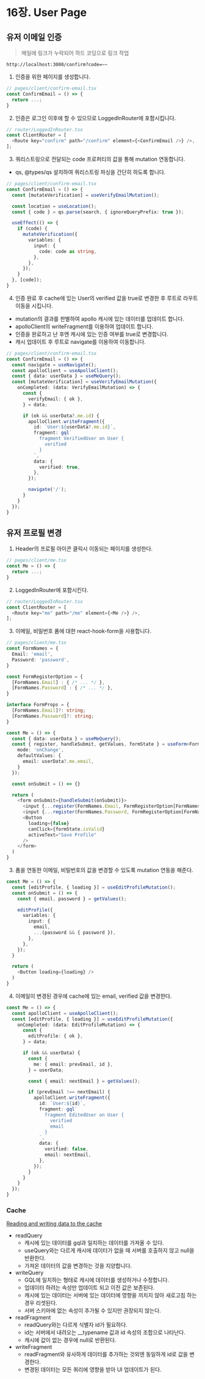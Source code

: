 # 16장. User Page

## 유저 이메일 인증

> 메일에 링크가 누락되어 하드 코딩으로 링크 작업

```
http://localhost:3000/confirm?code=~~
```

1. 인증을 위한 페이지를 생성합니다.
  ```ts
  // pages/client/confirm-email.tsx
  const ConfirmEmail = () => {
    return ...;
  }
  ```
2. 인증은 로그인 이후에 할 수 있으므로 LoggedInRouter에 포함시킵니다.
  ```ts
  // router/LoggedInRouter.tsx
  const ClientRouter = [
    <Route key="confirm" path="/confirm" element={<ConfirmEmail />} />,
  ];
  ```
3. 쿼리스트링으로 전달되는 code 프로퍼티의 값을 통해 mutation 연동합니다.
  - qs, @types/qs 설치하여 쿼리스트링 파싱을 간단히 하도록 합니다.
  ```ts
  // pages/client/confirm-email.tsx
  const ConfirmEmail = () => {
    const [mutateVerification] = useVerifyEmailMutation();

    const location = useLocation();
    const { code } = qs.parse(search, { ignoreQueryPrefix: true });

    useEffect(() => {
      if (code) {
        mutateVerification({
          variables: {
            input: {
              code: code as string,
            },
          },
        });
      }
    }, [code]);
  }
  ```
4. 인증 완료 후 cache에 있는 User의 verified 값을 true로 변경한 후 루트로 라우트 이동을 시킵니다.
  - mutation의 결과를 판별하여 apollo 캐시에 있는 데이터를 업데이트 합니다.
  - apolloClient의 writeFragment를 이용하여 업데이트 합니다.
  - 인증을 완료하고 난 후엔 캐시에 있는 인증 여부를 true로 변경합니다.
  - 캐시 업데이트 후 루트로 navigate를 이용하여 이동합니다.
  ```ts
  // pages/client/confirm-email.tsx
  const ConfirmEmail = () => {
    const navigate = useNavigate();
    const apolloClient = useApolloClient();
    const { data: userData } = useMeQuery();
    const [mutateVerification] = useVerifyEmailMutation({
      onCompleted: (data: VerifyEmailMutation) => {
        const {
          verifyEmail: { ok },
        } = data;

        if (ok && userData?.me.id) {
          apolloClient.writeFragment({
            id: `User:${userData?.me.id}`,
            fragment: gql`
              fragment VerifiedUser on User {
                verified
              }
            `,
            data: {
              verified: true,
            },
          });

          navigate('/');
        }
      }
    });
  }
  ```

## 유저 프로필 변경

1. Header의 프로필 아이콘 클릭시 이동되는 페이지를 생성한다.
  ```ts
  // pages/client/me.tsx
  const Me = () => {
    return ...;
  }
  ```
2. LoggedInRouter에 포함시킨다.
  ```ts
  // router/LoggedInRouter.tsx
  const ClientRouter = [
    <Route key="me" path="/me" element={<Me />} />,
  ];
  ```
3. 이메일, 비밀번호 폼에 대한 react-hook-form을 사용합니다.
  ```ts
  // pages/client/me.tsx
  const FormNames = {
    Email: 'email',
    Password: 'password',
  }

  const FormRegisterOption = {
    [FormNames.Email] : { /* ... */ },
    [FormNames.Password] : { /* ... */ },
  }

  interface FormProps = {
    [FormNames.Email]?: string;
    [FormNames.Password]?: string;
  }

  const Me = () => {
    const { data: userData } = useMeQuery();
    const { register, handleSubmit, getValues, formState } = useForm<FormProps>({
      mode: 'onChange',
      defaultValues: {
        email: userData?.me.email,
      }
    });

    const onSubmit = () => {}

    return (
      <form onSubmit={handleSubmit(onSubmit)}>
        <input {...register(FormNames.Email, FormRegisterOption[FormNames.Email])}/>
        <input {...register(FormNames.Password, FormRegisterOption[FormNames.Password])}/>
        <Button 
          loading={false}
          canClick={formState.isValid}
          activeText="Save Profile"
        />
      </form>
    )
  }
  ```
3. 폼을 연동한 이메일, 비밀번호의 값을 변경할 수 있도록 mutation 연동을 해준다.
  ```ts
  const Me = () => {
    const [editProfile, { loading }] = useEditProfileMutation();
    const onSubmit = () => {
      const { email, password } = getValues();

      editProfile({
        variables: {
          input: {
            email,
            ...(password && { password }),
          },
        },
      });
    }

    return (
      <Button loading={loading} />
    )
  }
  ```
4. 이메일이 변경된 경우에 cache에 있는 email, verified 값을 변경한다.
  ```ts
  const Me = () => {
    const apolloClient = useApolloClient();
    const [editProfile, { loading }] = useEditProfileMutation({
      onCompleted: (data: EditProfileMutation) => {
        const {
          editProfile: { ok },
        } = data;

        if (ok && userData) {
          const {
            me: { email: prevEmail, id },
          } = userData;

          const { email: nextEmail } = getValues();

          if (prevEmail !== nextEmail) {
            apolloClient.writeFragment({
              id: `User:${id}`,
              fragment: gql`
                fragment EditedUser on User {
                  verified
                  email
                }
              `,
              data: {
                verified: false,
                email: nextEmail,
              },
            });
          }
        }
      }
    });
  }
  ```

### Cache

[Reading and writing data to the cache](https://www.apollographql.com/docs/react/caching/cache-interaction/)

- readQuery
  - 캐시에 있는 데이터를 gql과 일치하는 데이터를 가져올 수 있다.
  - useQuery와는 다르게 캐시에 데이터가 없을 때 서버를 호출하지 않고 null을 반환한다.
  - 가져온 데이터의 값을 변경하는 것을 지양합니다.
- writeQuery
  - GQL에 일치하는 형태로 캐시에 데이터를 생성하거나 수정합니다.
  - 업데이터 하려는 속성만 업데이트 되고 이전 값은 보존된다.
  - 캐시에 있는 데이터는 서버에 있는 데이터에 영향을 끼치지 않아 새로고침 하는 경우 리셋된다.
  - 서버 스키마에 없는 속성이 추가될 수 있지만 권장되지 않는다.
- readFragment
  - readQuery와는 다르게 식별자 id가 필요하다.
  - id는 서버에서 내려오는 \_\_typename 값과 id 속성의 조합으로 나타난다.
  - 캐시에 값이 없는 경우에 null로 반환된다.
- writeFragment
  - readFragment와 유사하게 데이터를 추가하는 것외엔 동일하게 id로 값을 변경한다.
  - 변경된 데이터는 모든 쿼리에 영향을 받아 UI 업데이트가 된다.
